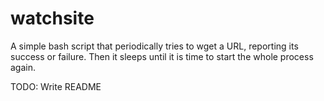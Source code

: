 # watchsite
A simple bash script that periodically tries to wget a URL, reporting its success or failure. Then it sleeps until it is time to start the whole process again.

TODO: Write README
